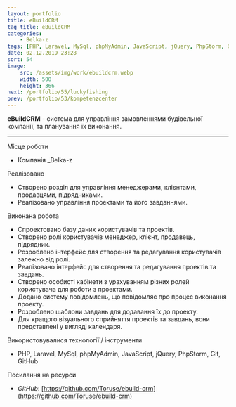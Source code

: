 ```yaml
---
layout: portfolio
title: eBuildCRM
tag_title: eBuildCRM
categories:
    - Belka-z
tags: [PHP, Laravel, MySql, phpMyAdmin, JavaScript, jQuery, PhpStorm, Git, GitHub]
date: 02.12.2019 23:28
sort: 54
image: 
    src: /assets/img/work/ebuildcrm.webp 
    width: 500
    height: 366
next: /portfolio/55/luckyfishing
prev: /portfolio/53/kompetenzcenter
---
```


**eBuildCRM** - система для управління замовленнями будівельної компанії, та планування їх виконання.

---

Місце роботи

* Компанія _Belka-z

Реалізовано

* Створено розділ для управління менеджерами, клієнтами, продавцями, підрядниками.
* Реалізовано управління проектами та його завданнями.

Виконана робота

* Спроектовано базу даних користувачів та проектів.
* Створено ролі користувачів менеджер, клієнт, продавець, підрядник.
* Розроблено інтерфейс для створення та редагування користувачів залежно від ролі.
* Реалізовано інтерфейс для створення та редагування проектів та завдань.
* Створено особисті кабінети з урахуванням різних ролей користувача для роботи з проектами.
* Додано систему повідомлень, що повідомляє про процес виконання проекту.
* Розроблено шаблони завдань для додавання їх до проекту.
* Для кращого візуального сприйняття проектів та завдань, вони представлені у вигляді календаря.

Використовувалися технології / інструменти

* PHP, Laravel, MySql, phpMyAdmin, JavaScript, jQuery, PhpStorm, Git, GitHub

Посилання на ресурси

* _GitHub_: [https://github.com/Toruse/ebuild-crm](https://github.com/Toruse/ebuild-crm)

